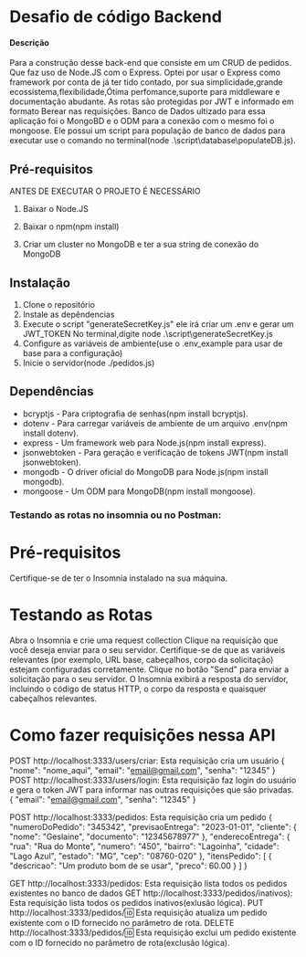 # Desafio de código Backend

#### Descrição

Para a construção desse back-end que consiste em um CRUD de pedidos. Que faz uso de Node.JS com o Express.
Optei por usar o Express como framework por conta de já ter tido contado, por sua simplicidade,grande ecossistema,flexibilidade,Ótima perfomance,suporte para middleware e documentação abudante.
As rotas são protegidas por JWT e informado em formato Berear nas requisições.
Banco de Dados ultizado para essa aplicação foi o MongoBD e o ODM para a conexão com o mesmo foi o mongoose.
Ele possui um script para população de banco de dados para executar use o comando no terminal(node .\script\database\populateDB.js).

## Pré-requisitos
ANTES DE EXECUTAR O PROJETO É NECESSÁRIO 

1. Baixar o Node.JS

2. Baixar o npm(npm install)

3. Criar um cluster no MongoDB e ter a sua string de conexão do MongoDB

## Instalação

1. Clone o repositório
2. Instale as depêndencias
3. Execute o script "generateSecretKey.js" ele irá criar um .env e gerar um JWT_TOKEN
   No terminal,digite node .\script\generateSecretKey.js
5. Configure as variáveis de ambiente(use o .env_example para usar de base para a configuração)
6. Inicie o servidor(node ./pedidos.js)
   
## Dependências
* bcryptjs - Para criptografia de senhas(npm install bcryptjs).
* dotenv - Para carregar variáveis de ambiente de um arquivo .env(npm install dotenv).
* express - Um framework web para Node.js(npm install express).
* jsonwebtoken - Para geração e verificação de tokens JWT(npm install jsonwebtoken).
* mongodb - O driver oficial do MongoDB para Node.js(npm install mongodb).
* mongoose - Um ODM para MongoDB(npm install mongoose).

### Testando as rotas no insomnia ou no Postman: 

# Pré-requisitos
Certifique-se de ter o Insomnia instalado na sua máquina.

# Testando as Rotas
Abra o Insomnia e crie uma request collection
Clique na requisição que você deseja enviar para o seu servidor. 
Certifique-se de que as variáveis relevantes (por exemplo, URL base, cabeçalhos, corpo da solicitação) estejam configuradas corretamente.
Clique no botão "Send" para enviar a solicitação para o seu servidor.
O Insomnia exibirá a resposta do servidor, incluindo o código de status HTTP, o corpo da resposta e quaisquer cabeçalhos relevantes.

# Como fazer requisições nessa API
POST http://localhost:3333/users/criar: Esta requisição cria um usuário
{
    "nome": "nome_aqui",
    "email": "email@gmail.com",
    "senha": "12345"
}
POST http://localhost:3333/users/login: Esta requisição faz login do usuário e gera o token JWT para informar nas outras requisições que são privadas.
{
     "email": "email@gmail.com",
    "senha": "12345"
}

POST http://localhost:3333/pedidos: Esta requisição cria um pedido
{
    "numeroDoPedido": "345342",
    "previsaoEntrega": "2023-01-01",
    "cliente": {
        "nome": "Geslaine",
        "documento": "12345678977"
    },
    "enderecoEntrega": {
        "rua": "Rua do Monte",
        "numero": "450",
        "bairro": "Lagoinha",
        "cidade": "Lago Azul",
        "estado": "MG",
        "cep": "08760-020"
    },
    "itensPedido": [
        {
            "descricao": "Um produto bom de se usar",
            "preco": 60.00
        }
    ]
}

GET http://localhost:3333/pedidos: Esta requisição lista todos os pedidos existentes no banco de dados
GET http://localhost:3333/pedidos/inativos): Esta requisição lista todos os pedidos inativos(exlusão lógica).
PUT http://localhost:3333/pedidos/:id: Esta requisição atualiza um pedido existente com o ID fornecido no parâmetro de rota.
DELETE http://localhost:3333/pedidos/:id: Esta requisição exclui um pedido existente com o ID fornecido no parâmetro de rota(exclusão lógica).
